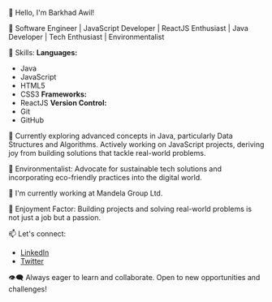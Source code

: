 👋 Hello, I'm Barkhad Awil!

🚀 Software Engineer | JavaScript Developer | ReactJS Enthusiast | Java Developer | Tech Enthusiast | Environmentalist

🔧 Skills:
 **Languages:** 
  - Java <i class="fab fa-java"></i>
  - JavaScript <i class="fab fa-js"></i>
  - HTML5 <i class="fab fa-html5"></i>
  - CSS3 <i class="fab fa-css3-alt"></i>
  **Frameworks:**
  - ReactJS <i class="fab fa-react"></i>
  **Version Control:**
  - Git <i class="fab fa-git"></i>
  - GitHub <i class="fab fa-github"></i>

🌱 Currently exploring advanced concepts in Java, particularly Data Structures and Algorithms. Actively working on JavaScript projects, deriving joy from building solutions that tackle real-world problems.

🌿 Environmentalist: Advocate for sustainable tech solutions and incorporating eco-friendly practices into the digital world.

💼 I'm currently working at Mandela Group Ltd.

🚀 Enjoyment Factor: Building projects and solving real-world problems is not just a job but a passion.

📫 Let's connect:
- [LinkedIn](https://www.linkedin.com/in/barkhad-awil-farah-8b920824b)
- [Twitter](https://twitter.com/AwilBarkhad)
  
👁️‍🗨️ Always eager to learn and collaborate. Open to new opportunities and challenges!

